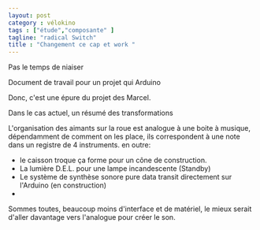 ```yaml
---
layout: post  
category : vélokino  
tags : ["étude","composante" ]  
tagline: "radical Switch"  
title : "Changement ce cap et work "
---
```



Pas le temps de niaiser 

Document de travail pour un projet qui Arduino 

Donc,  c'est une épure du projet des Marcel.

Dans le cas actuel,  un résumé des transformations 

L'organisation des aimants sur la roue est analogue à une boite à musique,  dépendamment de comment on les place,  ils correspondent à une note dans un registre de 4 instruments. 
en outre:

* le caisson troque ça forme pour un cône de construction.  
* La lumière D.E.L. pour une lampe incandescente (Standby)
* Le système de synthèse sonore pure data transit directement sur l'Arduino (en construction)
* 

Sommes toutes,  beaucoup moins d'interface et de matériel,  le mieux serait d'aller davantage vers l'analogue pour créer le son.  